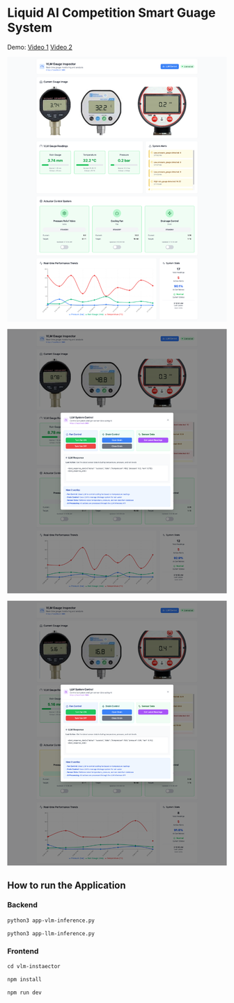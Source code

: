 # Liquid AI Competition Smart Guage System 

Demo: [Video 1](?) [Video 2](?)

![Guage Inspector](./assets/asset-full.png)

![Guage Inspector](./assets/asset-sensor-reading.png)

![Guage Inspector](./assets/asset-fan.png)
## How to run the Application
### Backend 

```
python3 app-vlm-inference.py
```

```
python3 app-llm-inference.py
```

### Frontend 
```
cd vlm-instaector 
```

```
npm install 
```

```
npm run dev 
```